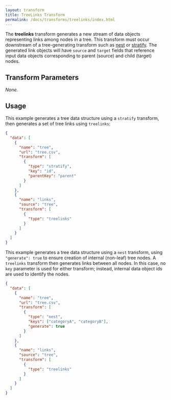 ```yaml
---
layout: transform
title: TreeLinks Transform
permalink: /docs/transforms/treelinks/index.html
---
```


The **treelinks** transform generates a new stream of data objects representing links among nodes in a tree. This transform must occur downstream of a tree-generating transform such as [nest](../nest) or [stratify](../stratify). The generated link objects will have `source` and `target` fields that reference input data objects corresponding to parent (source) and child (target) nodes.

## Transform Parameters

_None._

## Usage

This example generates a tree data structure using a `stratify` transform, then generates a set of tree links using `treelinks`:

```json
{
  "data": [
    {
      "name": "tree",
      "url": "tree.csv",
      "transform": [
        {
          "type": "stratify",
          "key": "id",
          "parentKey": "parent"
        }
      ]
    },
    {
      "name": "links",
      "source": "tree",
      "transform": [
        {
          "type": "treelinks"
        }
      ]
    }
  ]
}
```

This example generates a tree data structure using a `nest` transform, using `"generate": true` to ensure creation of internal (non-leaf) tree nodes. A `treelinks` transform then generates links between all nodes. In this case, no `key` parameter is used for either transform; instead, internal data object ids are used to identify the nodes.

```json
{
  "data": [
    {
      "name": "tree",
      "url": "tree.csv",
      "transform": [
        {
          "type": "nest",
          "keys": ["categoryA", "categoryB"],
          "generate": true
        }
      ]
    },
    {
      "name": "links",
      "source": "tree",
      "transform": [
        {
          "type": "treelinks"
        }
      ]
    }
  ]
}
```
